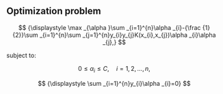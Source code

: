 ## Optimization problem

$$
{\displaystyle \max _{\alpha }\sum _{i=1}^{n}\alpha _{i}-{\frac {1}{2}}\sum _{i=1}^{n}\sum _{j=1}^{n}y_{i}y_{j}K(x_{i},x_{j})\alpha _{i}\alpha _{j},}
$$

subject to:

$$
{\displaystyle 0\leq \alpha _{i}\leq C,\quad i=1,2,\ldots ,n,}
$$

$$
{\displaystyle \sum _{i=1}^{n}y_{i}\alpha _{i}=0}
$$

